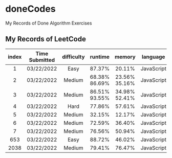 # doneCodes

My Records of Done Algorithm Exercises

## My Records of LeetCode

| index | Time Submitted | difficulty |     runtime      |      memory      |  language  | status |
| :---: | :------------: | :--------: | :--------------: | :--------------: | :--------: | :----: |
|   1   |   03/22/2022   |    Easy    |      87.37%      |      20.11%      | JavaScript |  poor  |
|   2   |   03/22/2022   |   Medium   | 68.38%<br>86.69% | 23.56%<br>35.16% | JavaScript |  poor  |
|   3   |   03/22/2022   |   Medium   | 86.51%<br>93.55% | 34.98%<br>52.41% | JavaScript |  done  |
|   4   |   03/22/2022   |    Hard    |      77.86%      |      57.61%      | JavaScript |  poor  |
|   5   |   03/22/2022   |   Medium   |      32.15%      |      12.17%      | JavaScript |  poor  |
|   6   |   03/22/2022   |   Medium   |      72.59%      |      36.40%      | JavaScript |  poor  |
|   7   |   03/22/2022   |   Medium   |      76.56%      |      50.94%      | JavaScript |  poor  |
|  653  |   03/22/2022   |    Easy    |      88.72%      |      46.02%      | JavaScript |  poor  |
| 2038  |   03/22/2022   |   Medium   |      79.41%      |      76.47%      | JavaScript |  poor  |
